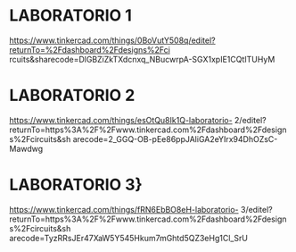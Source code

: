 # LABORATORIO 1
https://www.tinkercad.com/things/0BoVutY508q/editel?returnTo=%2Fdashboard%2Fdesigns%2Fci rcuits&sharecode=DlGBZiZkTXdcnxq_NBucwrpA-SGX1xpIE1CQtITUHyM
# LABORATORIO 2
https://www.tinkercad.com/things/esOtQu8Ik1Q-laboratorio-
2/editel?returnTo=https%3A%2F%2Fwww.tinkercad.com%2Fdashboard%2Fdesigns%2Fcircuits&sh arecode=2_GGQ-OB-pEe86ppJAliGA2eYIrx94DhOZsC-Mawdwg 
# LABORATORIO 3}
https://www.tinkercad.com/things/fRN6EbBO8eH-laboratorio-
3/editel?returnTo=https%3A%2F%2Fwww.tinkercad.com%2Fdashboard%2Fdesigns%2Fcircuits&sh arecode=TyzRRsJEr47XaW5Y545Hkum7mGhtd5QZ3eHg1Cl_SrU 
